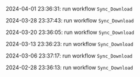 2024-04-01 23:36:31: run workflow `Sync_Download` 

2024-03-28 23:37:43: run workflow `Sync_Download` 

2024-03-20 23:36:05: run workflow `Sync_Download` 

2024-03-13 23:36:23: run workflow `Sync_Download` 

2024-03-06 23:37:17: run workflow `Sync_Download` 

2024-02-28 23:36:13: run workflow `Sync_Download` 


